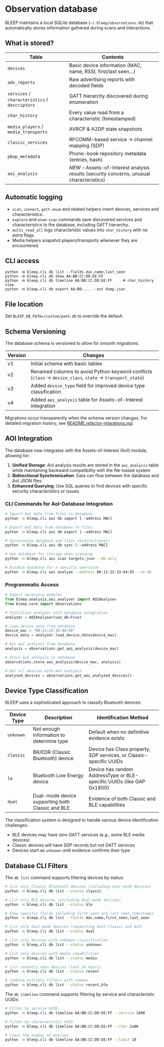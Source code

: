 # Observation database

BLEEP maintains a local SQLite database (`~/.bleep/observations.db`) that automatically stores information gathered during scans and interactions.

## What is stored?

| Table | Contents |
|-------|----------|
| `devices` | Basic device information (MAC, name, RSSI, first/last seen…) |
| `adv_reports` | Raw advertising reports with decoded fields |
| `services` / `characteristics` / `descriptors` | GATT hierarchy discovered during enumeration |
| `char_history` | Every value read from a characteristic (timestamped) |
| `media_players` / `media_transports` | AVRCP & A2DP state snapshots |
| `classic_services` | RFCOMM-based service → channel mapping (SDP) |
| `pbap_metadata` | Phone-book repository metadata (entries, hash) |
| `aoi_analysis` | *NEW* – Assets-of-Interest analysis results (security concerns, unusual characteristics) |

## Automatic logging

* `scan`, `connect`, `gatt-enum` and related helpers insert devices, services and characteristics.
* `explore` and `enum-scan` commands save discovered services and characteristics to the database, including GATT hierarchy.
* `multi_read_all` logs characteristic values into `char_history` with no extra flags.
* Media helpers snapshot players/transports whenever they are encountered.

## CLI access

```
python -m bleep.cli db list --fields mac,name,last_seen
python -m bleep.cli db show AA:BB:CC:DD:EE:FF
python -m bleep.cli db timeline AA:BB:CC:DD:EE:FF     # char_history view
python -m bleep.cli db export AA:BB:... --out dump.json
```

## File location

Set `BLEEP_DB_PATH=/custom/path.db` to override the default.

## Schema Versioning

The database schema is versioned to allow for smooth migrations:

| Version | Changes |
|---------|---------|
| v1 | Initial schema with basic tables |
| v2 | Renamed columns to avoid Python keyword conflicts (`class` → `device_class`, `state` → `transport_state`) |
| v3 | Added `device_type` field for improved device type classification |
| v4 | Added `aoi_analysis` table for Assets-of-Interest integration |

Migrations occur transparently when the schema version changes. For detailed migration history, see [README.refactor-migrations.md](../../README.refactor-migrations.md).

## AOI Integration

The database now integrates with the Assets-of-Interest (AoI) module, allowing for:

1. **Unified Storage**: AoI analysis results are stored in the `aoi_analysis` table while maintaining backward compatibility with the file-based system
2. **Bidirectional Synchronization**: Data can flow between the database and AoI JSON files
3. **Enhanced Querying**: Use SQL queries to find devices with specific security characteristics or issues

### CLI Commands for AoI-Database Integration

```bash
# Import AoI data from files to database
python -m bleep.cli aoi db import [--address MAC]

# Export AoI data from database to files
python -m bleep.cli aoi db export [--address MAC]

# Synchronize database and files (bidirectional)
python -m bleep.cli aoi db sync [--address MAC]

# Use database for storage when scanning
python -m bleep.cli aoi scan targets.json --db-only

# Disable database for a specific operation
python -m bleep.cli aoi analyze --address 00:11:22:33:44:55 --no-db
```

### Programmatic Access

```python
# Import necessary modules
from bleep.analysis.aoi_analyser import AOIAnalyser
from bleep.core import observations

# Initialize analyzer with database integration
analyzer = AOIAnalyser(use_db=True)

# Load device data from database
device_mac = "00:11:22:33:44:55"
device_data = analyzer.load_device_data(device_mac)

# Get AoI analysis from database
analysis = observations.get_aoi_analysis(device_mac)

# Store AoI analysis in database
observations.store_aoi_analysis(device_mac, analysis)

# Get all devices with AoI analysis
analyzed_devices = observations.get_aoi_analyzed_devices()
```

## Device Type Classification

BLEEP uses a sophisticated approach to classify Bluetooth devices:

| Device Type | Description | Identification Method |
|-------------|-------------|----------------------|
| `unknown` | Not enough information to determine type | Default when no definitive evidence exists |
| `classic` | BR/EDR (Classic Bluetooth) device | Device has Class property, SDP services, or Classic-specific UUIDs |
| `le` | Bluetooth Low Energy device | Device has random AddressType or BLE-specific UUIDs (like GAP 0x1800) |
| `dual` | Dual-mode device supporting both Classic and BLE | Evidence of both Classic and BLE capabilities |

The classification system is designed to handle various device identification challenges:
- BLE devices may have zero GATT services (e.g., some BLE media devices)
- Classic devices will have SDP records but not GATT services
- Devices start as `unknown` until evidence confirms their type

## Database CLI Filters

The `db list` command supports filtering devices by status:

```bash
# List only Classic Bluetooth devices (including dual-mode devices)
python -m bleep.cli db list --status classic

# List only BLE devices (including dual-mode devices)
python -m bleep.cli db list --status ble

# Show specific fields including first_seen and last_seen timestamps
python -m bleep.cli db list --fields mac,name,first_seen,last_seen

# List only dual-mode devices (supporting both Classic and BLE)
python -m bleep.cli db list --status dual

# List only devices with unknown classification
python -m bleep.cli db list --status unknown

# List only devices with media capabilities
python -m bleep.cli db list --status media

# List recently seen devices (last 24 hours)
python -m bleep.cli db list --status recent

# Combine multiple filters with commas
python -m bleep.cli db list --status recent,ble
```

The `db timeline` command supports filtering by service and characteristic UUIDs:

```bash
# Filter by service UUID
python -m bleep.cli db timeline AA:BB:CC:DD:EE:FF --service 1800

# Filter by characteristic UUID
python -m bleep.cli db timeline AA:BB:CC:DD:EE:FF --char 2a00

# Limit the number of entries
python -m bleep.cli db timeline AA:BB:CC:DD:EE:FF --limit 10
```